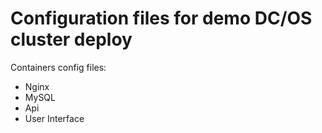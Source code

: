 # Configuration files for demo DC/OS cluster deploy

Containers config files:
* Nginx
* MySQL
* Api
* User Interface
